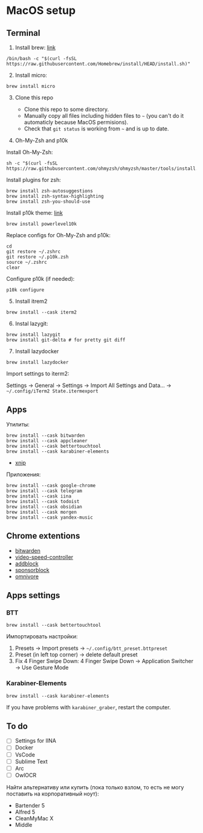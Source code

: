 # MacOS setup

## Terminal

1. Install brew: [link](https://brew.sh/)

```
/bin/bash -c "$(curl -fsSL https://raw.githubusercontent.com/Homebrew/install/HEAD/install.sh)"
```

2. Install micro:

```
brew install micro
```

3. Clone this repo
   - Clone this repo to some directory.
   - Manually copy all files including hidden files to `~` (you can't do it automaticly because MacOS permisions).
   - Check that `git status` is working from `~` and is up to date.

7. Oh-My-Zsh and p10k

Install Oh-My-Zsh:

```
sh -c "$(curl -fsSL https://raw.githubusercontent.com/ohmyzsh/ohmyzsh/master/tools/install.sh)"
```

Install plugins for zsh:

```
brew install zsh-autosuggestions
brew install zsh-syntax-highlighting
brew install zsh-you-should-use
```

Install p10k theme: [link](https://github.com/romkatv/powerlevel10k)

```
brew install powerlevel10k
```

Replace configs for Oh-My-Zsh and p10k:

```
cd
git restore ~/.zshrc
git restore ~/.p10k.zsh
source ~/.zshrc
clear
```

Configure p10k (if needed):

```
p10k configure
```

5. Install itrem2

```
brew install --cask iterm2
```

6. Instal lazygit:

```
brew install lazygit
brew install git-delta # for pretty git diff
```

7. Install lazydocker

```
brew install lazydocker
```

Import settings to iterm2:

Settings -> General -> Settings -> Import All Settings and Data... -> `~/.config/iTerm2 State.itermexport`

## Apps

Утилиты:

```
brew install --cask bitwarden
brew install --cask appcleaner
brew install --cask bettertouchtool
brew install --cask karabiner-elements
```

- [xnip](https://xnipapp.com/)

Приложения:

```
brew install --cask google-chrome
brew install --cask telegram
brew install --cask iina
brew install --cask todoist
brew install --cask obsidian
brew install --cask morgen
brew install --cask yandex-music
```

## Chrome extentions

- [bitwarden](https://chromewebstore.google.com/detail/bitwarden-password-manage/nngceckbapebfimnlniiiahkandclblb)
- [video-speed-controller](https://chromewebstore.google.com/detail/video-speed-controller/nffaoalbilbmmfgbnbgppjihopabppdk)
- [addblock](https://chromewebstore.google.com/detail/adblock-%E2%80%94-block-ads-acros/gighmmpiobklfepjocnamgkkbiglidom)
- [sponsorblock](https://chromewebstore.google.com/detail/sponsorblock-for-youtube/mnjggcdmjocbbbhaepdhchncahnbgone?hl=en)
- [omnivore](https://chromewebstore.google.com/detail/omnivore/blkggjdmcfjdbmmmlfcpplkchpeaiiab)

## Apps settings

### BTT

```
brew install --cask bettertouchtool
```

Импортировать настройки:
1. Presets -> Import presets -> `~/.config/btt_preset.bttpreset`
2. Preset (in left top corner) -> delete default preset
3. Fix 4 Finger Swipe Down: 4 Finger Swipe Down -> Application Switcher -> Use Gesture Mode

### Karabiner-Elements

```
brew install --cask karabiner-elements
```

If you have problems with `karabiner_graber`, restart the computer.

## To do

- [ ] Settings for IINA
- [ ] Docker
- [ ] VsCode
- [ ] Sublime Text
- [ ] Arc
- [ ] OwlOCR

Найти альтернативу или купить (пока только взлом, то есть не могу поставить на корпоративный ноут):
- Bartender 5
- Alfred 5
- CleanMyMac X
- Middle
